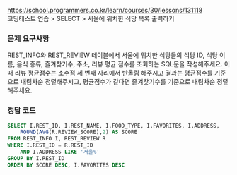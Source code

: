 https://school.programmers.co.kr/learn/courses/30/lessons/131118  
코딩테스트 연습 > SELECT > 서울에 위치한 식당 목록 출력하기

### 문제 요구사항

REST_INFO와 REST_REVIEW 테이블에서 서울에 위치한 식당들의 식당 ID, 식당 이름, 음식 종류, 즐겨찾기수, 주소, 리뷰 평균 점수를 조회하는 SQL문을 작성해주세요. 이때 리뷰 평균점수는 소수점 세 번째 자리에서 반올림 해주시고 결과는 평균점수를 기준으로 내림차순 정렬해주시고, 평균점수가 같다면 즐겨찾기수를 기준으로 내림차순 정렬해주세요.

### 정답 코드

```sql
SELECT I.REST_ID, I.REST_NAME, I.FOOD_TYPE, I.FAVORITES, I.ADDRESS,
    ROUND(AVG(R.REVIEW_SCORE),2) AS SCORE
FROM REST_INFO I, REST_REVIEW R
WHERE I.REST_ID = R.REST_ID
    AND I.ADDRESS LIKE '서울%'
GROUP BY I.REST_ID
ORDER BY SCORE DESC, I.FAVORITES DESC
```
